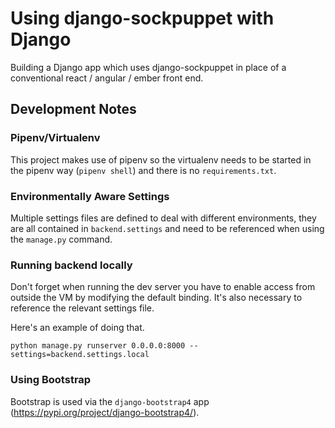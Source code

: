 # Using django-sockpuppet with Django

Building a Django app which uses django-sockpuppet in place of a conventional react / angular / ember front end.

## Development Notes

### Pipenv/Virtualenv

This project makes use of pipenv so the virtualenv needs to be started in the pipenv way (`pipenv shell`) and there is no `requirements.txt`.


### Environmentally Aware Settings

Multiple settings files are defined to deal with different environments, they are all contained in `backend.settings` and need to be referenced when using the `manage.py` command. 


### Running backend locally 

Don't forget when running the dev server you have to enable access from outside the VM by modifying the default binding. It's also necessary to reference the relevant settings file.

Here's an example of doing that.

```
python manage.py runserver 0.0.0.0:8000 --settings=backend.settings.local
```

### Using Bootstrap

Bootstrap is used via the `django-bootstrap4` app (https://pypi.org/project/django-bootstrap4/).
